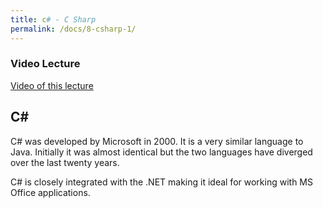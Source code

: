 ```yaml
---
title: c# - C Sharp
permalink: /docs/8-csharp-1/
---
```


### Video Lecture
[Video of this lecture](https://web.microsoftstream.com/video/09fdd4a6-4487-4a94-a04e-4e72a7a9a90d)

## C#

C# was developed by Microsoft in 2000. It is a very similar language to Java. Initially it was almost identical but the two languages have diverged over the last twenty years. 

C# is closely integrated with the .NET making it ideal for working with MS Office applications.  

